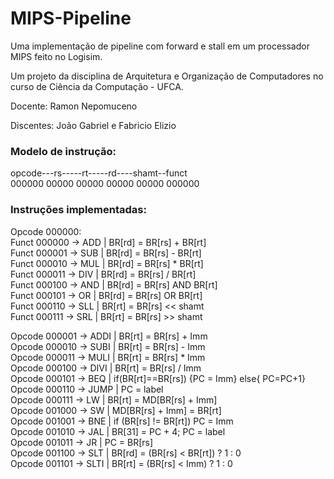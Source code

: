 # MIPS-Pipeline
Uma implementação de pipeline com forward e stall em um processador MIPS feito no Logisim.

Um projeto da disciplina de Arquitetura e Organização de Computadores no curso de Ciência da Computação - UFCA.

Docente: Ramon Nepomuceno

Discentes: João Gabriel e Fabricio Elizio

<h3>Modelo de instrução:</h3>

opcode---rs-----rt-----rd----shamt--funct <br>
000000 00000 00000 00000 00000 000000

<h3>Instruções implementadas:</h3>

Opcode 000000: <br>
Funct 000000 -> ADD | BR[rd] = BR[rs] + BR[rt] <br>
Funct 000001 -> SUB | BR[rd] = BR[rs] - BR[rt] <br>
Funct 000010 -> MUL | BR[rd] = BR[rs] * BR[rt] <br>
Funct 000011 -> DIV | BR[rd] = BR[rs] / BR[rt] <br>
Funct 000100 -> AND | BR[rd] = BR[rs] AND BR[rt] <br>
Funct 000101 -> OR  | BR[rd] = BR[rs] OR BR[rt] <br>
Funct 000110 -> SLL | BR[rt] = BR[rs] << shamt <br>
Funct 000111 -> SRL | BR[rt] = BR[rs] >> shamt <br>

Opcode 000001 -> ADDI | BR[rt] = BR[rs] + Imm <br>
Opcode 000010 -> SUBI | BR[rt] = BR[rs] - Imm <br> 
Opcode 000011 -> MULI | BR[rt] = BR[rs] * Imm <br>
Opcode 000100 -> DIVI | BR[rt] = BR[rs] / Imm <br>
Opcode 000101 -> BEQ  | if(BR[rt]==BR[rs]) {PC = Imm} else{ PC=PC+1} <br>
Opcode 000110 -> JUMP | PC = label <br>
Opcode 000111 -> LW   | BR[rt] = MD[BR[rs] + Imm] <br>
Opcode 001000 -> SW   | MD[BR[rs] + Imm] = BR[rt] <br>
Opcode 001001 -> BNE  | if (BR[rs] != BR[rt]) PC = Imm <br>
Opcode 001010 -> JAL  | BR[31] = PC + 4; PC = label <br>
Opcode 001011 -> JR   | PC = BR[rs] <br> 
Opcode 001100 -> SLT  | BR[rd] = (BR[rs] < BR[rt]) ? 1 : 0 <br>
Opcode 001101 -> SLTI | BR[rt] = (BR[rs] < Imm) ? 1 : 0 <br>
